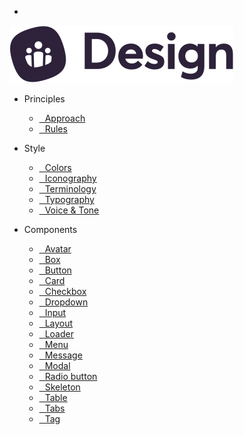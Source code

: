 - <a href="/" class="docsify-logo">
![](media/biings-ds-logo.svg ':no-zoom')
</a>

- <span class="subtitle is-7 is-uppercase has-text-primary has-text-weight-medium">Principles</span>
    - [ Approach](approach)
    - [ Rules](rules)

- <span class="subtitle is-7 is-uppercase has-text-care has-text-weight-medium">Style</span>
    - [ Colors](color)
    - [ Iconography](icons)
    - [ Terminology](terms)
    - [ Typography](typo)
    - [ Voice & Tone](voice)
  
- <span class="subtitle is-7 is-uppercase has-text-yellow-dark has-text-weight-medium">Components</span>
    - [ Avatar](avatar)
    - [ Box](box)
    - [ Button](button)
    - [ Card](card)
    - [ Checkbox](checkbox)
    - [ Dropdown](dropdown)
    <!-- - [ Illustration](illustration) -->
    - [ Input](input)
    - [ Layout](layout)
    - [ Loader](loader)
    - [ Menu](menu)
    - [ Message](message)
    - [ Modal](modal)
    - [ Radio button](radio)
    - [ Skeleton](skeleton)
    - [ Table](table)
    - [ Tabs](tabs)
    - [ Tag](tag)